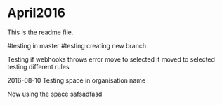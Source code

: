 # April2016
This is the readme file.

#testing in master
#testing creating new branch

Testing if webhooks throws error
move to selected
it moved to selected
testing different rules

2016-08-10
Testing space in organisation name

Now using the space
safsadfasd
